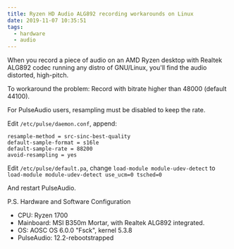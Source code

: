 ```yaml
---
title: Ryzen HD Audio ALG892 recording workarounds on Linux
date: 2019-11-07 10:35:51
tags:
  - hardware
  - audio
---
```


When you record a piece of audio on an AMD Ryzen desktop with Realtek ALG892 codec running any distro of GNU/Linux, you'll find the audio distorted, high-pitch.

To workaround the problem: 
Record with bitrate higher than 48000 (default 44100).

For PulseAudio users, resampling must be disabled to keep the rate.

Edit `/etc/pulse/daemon.conf`, append:
```
resample-method = src-sinc-best-quality
default-sample-format = s16le
default-sample-rate = 88200
avoid-resampling = yes
```

Edit `/etc/pulse/default.pa`, change
`load-module module-udev-detect`
to
`load-module module-udev-detect use_ucm=0 tsched=0`

And restart PulseAudio.


P.S. Hardware and Software Configuration
* CPU: Ryzen 1700
* Mainboard: MSI B350m Mortar, with Realtek ALG892 integrated.
* OS: AOSC OS 6.0.0 "Fsck", kernel 5.3.8
* PulseAudio: 12.2-rebootstrapped
